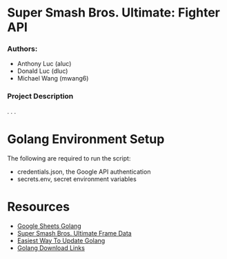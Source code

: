 # Super Smash Bros. Ultimate: Fighter API
### Authors:
- Anthony Luc (aluc)
- Donald Luc (dluc)
- Michael Wang (mwang6)


### Project Description
. . .


# Golang Environment Setup
The following are required to run the script:
- credentials.json, the Google API authentication
- secrets.env, secret environment variables


# Resources
- [Google Sheets Golang](https://developers.google.com/sheets/api/quickstart/go "Go Quickstart")
- [Super Smash Bros. Ultimate Frame Data](https://docs.google.com/spreadsheets/d/1_5VLxefRUv8UrMEdog3GuyfyB5uA3uvHBKmKJOUVZus/edit?usp=sharing "Original Copy - Patch 2.0 Frame Data")
- [Easiest Way To Update Golang](https://www.quora.com/Whats-the-easiest-way-to-update-Go-programming-language-to-the-latest-version-in-Linux "Quora")
- [Golang Download Links](https://golang.org/dl/ "Featured Go Downloads")